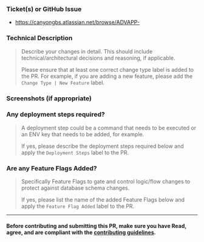 ### Ticket(s) or GitHub Issue

- https://canyongbs.atlassian.net/browse/ADVAPP-

### Technical Description

> Describe your changes in detail. This should include technical/architectural decisions and reasoning, if applicable.
>
> Please ensure that at least one correct change type label is added to the PR. For example, if you are adding a new feature, please add the `Change Type | New Feature` label.

### Screenshots (if appropriate)

### Any deployment steps required?

> A deployment step could be a command that needs to be executed or an ENV key that needs to be added, for example.
>
> If yes, please describe the deployment steps required below and apply the `Deployment Steps` label to the PR.

### Are any Feature Flags Added?

> Specifically Feature Flags to gate and control logic/flow changes to protect against database schema changes.
>
> If yes, please list the name of the added Feature Flags below and apply the `Feature Flag Added` label to the PR.

_______________________________________________

#### Before contributing and submitting this PR, make sure you have Read, agree, and are compliant with the [contributing guidelines](https://github.com/canyongbs/advisingapp/blob/main/README.md#contributing).
